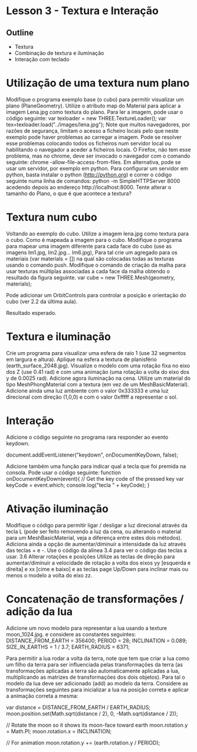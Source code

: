 # Lesson 3 - Textura e Interação

## Outline
* Textura
* Combinação de textura e iluminação
* Interação com teclado

#	Utilização de uma textura num plano
Modifique o programa exemplo base (o cubo) para permitir visualizar um plano (PlaneGeometry). 
Utilize o atributo map do Material para aplicar a imagem Lena.jpg como textura do plano. Para ler a imagem, pode usar o código seguinte:
var texloader = new THREE.TextureLoader();
var tex=texloader.load("../images/lena.jpg");
Note que muitos navegadores, por razões de segurança, limitam o acesso a ficheiro locais pelo que neste exemplo pode haver problemas ao carregar a imagem. Pode se resolver esse problemas colocando todos os ficheiros num servidor local ou habilitando o navegador a aceder a ficheiros locais. O Firefox, não tem esse problema, mas no chrome, deve ser invocado o navegador com o comando seguinte: chrome -allow-file-access-from-files. Em alternativa, pode se usar um servidor, por exemplo em python. Para configurar um servidor em python, basta instalar o python (http://python.org) e correr o código seguinte numa linha de comandos: python -m SimpleHTTPServer 8000 acedendo depois ao endereço http://localhost:8000.
Tente alterar o tamanho do Plano, o que é que acontece a textura?

#	Textura num cubo
Voltando ao exemplo do cubo. Utilize a imagem lena.jpg como textura para o cubo. Como é mapeada a imagem para o cubo.
Modifique o programa para mapear uma imagem diferente para cada face do cubo (use as imagens Im1.jpg, Im2.jpg... Im6.jpg), Para tal crie um agregado para os materiais (var materials = []) na qual são colocadas todas as texturas usando o comando push. Modifique o comando de criação da malha para usar texturas múltiplas associadas a cada face da malha obtendo o resultado da figura seguinte.
var cube = new THREE.Mesh(geometry, materials);

Pode adicionar um OrbitControls para controlar a posição e orientação do cubo (ver 2.2 da última aula).
 
Resultado esperado.

# Textura e iluminação
Crie um programa para visualizar uma esfera de raio 1 (use 32 segmentos em largura e altura). Aplique na esfera a textura de planisfério (earth_surface_2048.jpg). Visualize o modelo com uma rotação fixa no eixo dos Z (use 0.41 rad) e com uma animação (uma rotação a volta do eixo dos y de 0.0025 rad).
Adicione agora iluminação na cena. Utilize um material do tipo MeshPhongMaterial com a textura (em vez de um MeshBasicMaterial). Adicione ainda uma luz ambiente com o valor 0x333333 e uma luz direcional com direção (1,0,0) e com o valor 0xfffff a representar o sol. 
# Interação
Adicione o código seguinte no programa rara responder ao evento keydown.

document.addEventListener("keydown", onDocumentKeyDown, false);

Adicione também uma função para indicar qual a tecla que foi premida na consola. Pode usar o código seguinte:
function onDocumentKeyDown(event){ 
// Get the key code of the pressed key 
var keyCode = event.which;
console.log("tecla " + keyCode);
 }
# Ativação iluminação
Modifique o código para permitir ligar / desligar a luz direcional através da tecla L (pode ser feito removendo a luz da cena, ou alterando o material para um MeshBasicMaterial, veja a diferença entre estes dois métodos).
Adiciona ainda a opção de aumentar/diminuir a intensidade da luz através das teclas + e -. Use o código da alínea 3.4 para ver o código das teclas a usar.
3.6	Alterar rotações e posições
Utilize as teclas de direção para aumentar/diminuir a velocidade de rotação a volta dos eixos yy [esquerda e direita] e xx [cime e baixo] e as teclas page Up/Down para inclinar mais ou menos o modelo a volta do eixo zz.

# Concatenação de transformações / adição da lua
Adicione um novo modelo para representar a lua usando a texture moon_1024.jpg. e considere as constantes seguintes:
DISTANCE_FROM_EARTH = 356400;
PERIOD = 28;
INCLINATION = 0.089;
SIZE_IN_EARTHS = 1 / 3.7;
EARTH_RADIUS = 6371;

Para permitir a lua rodar a volta da terra, note que tem que criar a lua como um filho da terra para ser influenciada pelas transformações da terra (as transformações aplicadas a terra são automaticamente aplicadas a lua, multiplicando as matrizes de transformações dos dois objetos). Para tal o modelo da lua deve ser adicionado (add) ao modelo da terra. Considere as transformações seguintes para inicializar a lua na posição correta e aplicar a animação correta a mesma:

var distance = DISTANCE_FROM_EARTH / EARTH_RADIUS;
moon.position.set(Math.sqrt(distance / 2), 0,
-Math.sqrt(distance / 2));

// Rotate the moon so it shows its moon-face toward earth
moon.rotation.y = Math.PI;
moon.rotation.x = INCLINATION;

// For animation 
moon.rotation.y += (earth.rotation.y / PERIOD);
